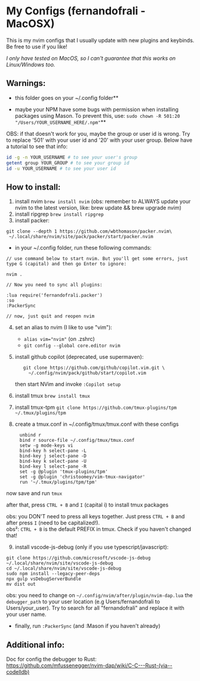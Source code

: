 # My Configs (fernandofrali - MacOSX)

This is my nvim configs that I usually update with new plugins and keybinds. Be free to use if you like!

_I only have tested on MacOS, so I can't guarantee that this works on Linux/Windows too._

## Warnings:
- this folder goes on your ~/.config folder**

- maybe your NPM have some bugs with permission when installing packages using Mason. To prevent this, use: `sudo chown -R 501:20 "/Users/YOUR_USERNAME_HERE/.npm"`**

OBS: if that doesn't work for you, maybe the group or user id is wrong. Try to replace '501' with your user id and '20' with your user group. Below have a tutorial to see that info:

```sh
id -g -n YOUR_USERNAME # to see your user's group
getent group YOUR_GROUP # to see your group id
id -u YOUR_USERNAME # to see your user id
```

## How to install:

1. install nvim ```brew install nvim``` (obs: remember to ALWAYS update your nvim to the latest version, like: brew update && brew upgrade nvim)
2. install ripgrep ```brew install ripgrep```
3. install packer:
```shell
git clone --depth 1 https://github.com/wbthomason/packer.nvim\
 ~/.local/share/nvim/site/pack/packer/start/packer.nvim
```
- in your ~/.config folder, run these following commands:
```
// use command below to start nvim. But you'll get some errors, just type G (capital) and then go Enter to ignore:

nvim . 

// Now you need to sync all plugins:

:lua require('fernandofrali.packer')
:so
:PackerSync

// now, just quit and reopen nvim
```
4. set an alias to nvim (I like to use "vim"):
    - ```alias vim="nvim"``` (on .zshrc)
    - ```git config --global core.editor nvim```
5. install github copilot (deprecated, use supermaven):

          git clone https://github.com/github/copilot.vim.git \
            ~/.config/nvim/pack/github/start/copilot.vim


    then start NVim and invoke ```:Copilot setup```
6. install tmux ```brew install tmux```
7. install tmux-tpm ```git clone https://github.com/tmux-plugins/tpm ~/.tmux/plugins/tpm```
8. create a tmux.conf in ~/.config/tmux/tmux.conf with these configs
 ```
      unbind r
      bind r source-file ~/.config/tmux/tmux.conf
      setw -g mode-keys vi
      bind-key h select-pane -L
      bind-key j select-pane -D
      bind-key k select-pane -U
      bind-key l select-pane -R
      set -g @plugin 'tmux-plugins/tpm'
      set -g @plugin 'christoomey/vim-tmux-navigator'
      run '~/.tmux/plugins/tpm/tpm'

 ```
now save and run `tmux`

after that, press ```CTRL + B``` and ```I``` (capital i) to install tmux packages

obs: you DON'T need to press all keys together. Just press `CTRL + B` and after press `I` (need to be capitalized!).
<br>
obs²: `CTRL + B` is the default PREFIX in tmux. Check if you haven't changed that!

9. install vscode-js-debug (only if you use typescript/javascript):


```
git clone https://github.com/microsoft/vscode-js-debug ~/.local/share/nvim/site/vscode-js-debug
cd ~/.local/share/nvim/site/vscode-js-debug
sudo npm install --legacy-peer-deps
npx gulp vsDebugServerBundle
mv dist out
```

obs: you need to change on  `~/.config/nvim/after/plugin/nvim-dap.lua` the `debugger_path` to your user location (e.g Users/fernandofrali to Users/your_user).
Try to search for all "fernandofrali" and replace it with your user name.

- finally, run ```:PackerSync``` (and :Mason if you haven't already)

## Additional info:

Doc for config the debugger to Rust:
https://github.com/mfussenegger/nvim-dap/wiki/C-C---Rust-(via--codelldb)
